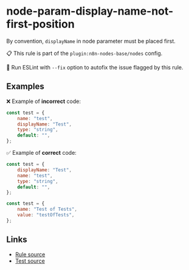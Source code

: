 [//]: # "File generated from a template. Do not edit this file directly."

# node-param-display-name-not-first-position

By convention, `displayName` in node parameter must be placed first.

📋 This rule is part of the `plugin:n8n-nodes-base/nodes` config.

🔧 Run ESLint with `--fix` option to autofix the issue flagged by this rule.

## Examples

❌ Example of **incorrect** code:

```js
const test = {
	name: "test",
	displayName: "Test",
	type: "string",
	default: "",
};
```

✅ Example of **correct** code:

```js
const test = {
	displayName: "Test",
	name: "test",
	type: "string",
	default: "",
};

const test = {
	name: "Test of Tests",
	value: "testOfTests",
};
```

## Links

- [Rule source](../../lib/rules/node-param-display-name-not-first-position.ts)
- [Test source](../../tests/node-param-display-name-not-first-position.test.ts)
